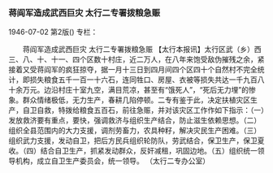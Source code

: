 ### 蒋阎军造成武西巨灾  太行二专署拨粮急赈

1946-07-02
第2版()
专栏：

　　蒋阎军造成武西巨灾
    太行二专署拨粮急赈
    【太行本报讯】太行区武（乡）西三、八、十、十一、四个区数十村庄，近二万人，在八年来饱受敌伪摧残之余，紧接着又受蒋阎军的疯狂掠夺，据一月十三日到四月间四个区四十个自然村不完全统计，即损失粮食五千一百一十六石，连同牲口、房屋、衣被等损失共达一千九百八十余万元。边沿村庄十室九空，满目荒凉，甚至有“饿死人”，“死后无力埋”的惨象。群众情绪极低，无力生产，春耕几陷停顿。二专有鉴于此，决定扶植灾区生产，自卫自救，特拨给粮食五百石，前往急赈，并对该灾区工作作如下指示：（一）发放救济要有重点，要快，强调救济与组织生产结合，防止滋生依赖思想。（二）组织全县范围内的大力支援，调剂劳畜力，农具种籽，解决灾民生产困难。（三）组织武力支援，发动自卫，把后方民兵组织轮防队，劳武结合，保卫生产，保卫夏收。（四）结合自卫生产，抓紧发动群众，反奸减租，巩固边地。（五）组织统一领导机构，成立自卫生产委员会，统一领导。
                              （太行二专办公室）
